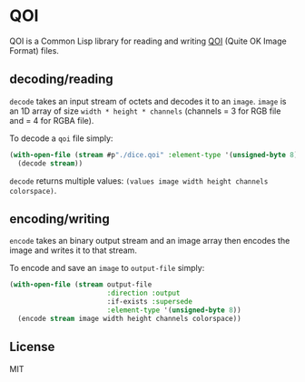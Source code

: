 # QOI

QOI is a Common Lisp library for reading and writing [QOI](https://qoiformat.org/) (Quite OK Image Format) files.

## decoding/reading

`decode` takes an input stream of octets and decodes it to an `image`. `image` is an 1D array of size `width * height * channels` (channels = 3 for RGB file and = 4 for RGBA file).

To decode a `qoi` file simply:
```lisp
(with-open-file (stream #p"./dice.qoi" :element-type '(unsigned-byte 8))
  (decode stream))
```

`decode` returns multiple values: `(values image width height channels colorspace)`.

## encoding/writing

`encode` takes an binary output stream and an image array then encodes the image and writes it to that stream.

To encode and save an `image` to `output-file` simply:
```lisp
(with-open-file (stream output-file
                        :direction :output
                        :if-exists :supersede
                        :element-type '(unsigned-byte 8))
  (encode stream image width height channels colorspace))
```

## License

MIT
